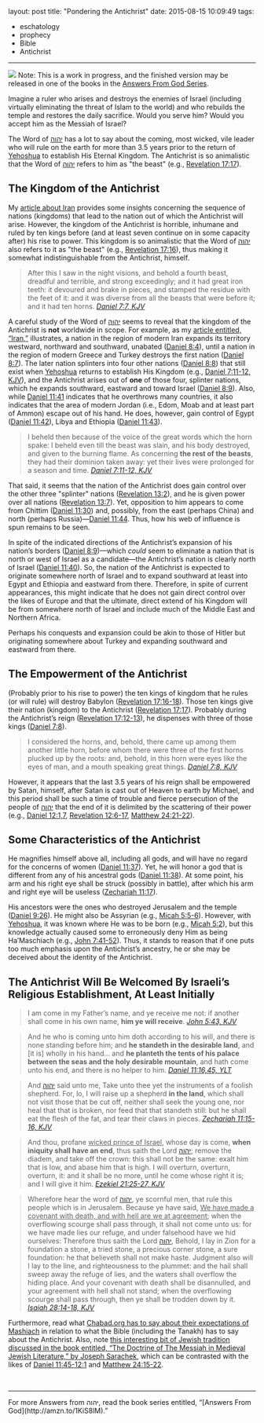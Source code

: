 layout: post
title: "Pondering the Antichrist"
date: 2015-08-15 10:09:49
tags:
- eschatology
- prophecy
- Bible
- Antichrist
---
![](/images/antichrist.jpg)
Note: This is a work in progress, and the finished version may be released in one of the books in the [Answers From God Series](http://amzn.to/1KiS8lM).

Imagine a ruler who arises and destroys the enemies of Israel (including virtually eliminating the threat of Islam to the world) and who rebuilds the temple and restores the daily sacrifice. Would you serve him? Would you accept him as the Messiah of Israel? 

The Word of [&#1497;&#1492;&#1493;&#1492;](http://www.blueletterbible.org/lang/Lexicon/Lexicon.cfm?strongs=H3068&t=KJV) has a lot to say about the coming, most wicked, vile leader who will rule on the earth for more than 3.5 years prior to the return of [Yehoshua](http://www.blueletterbible.org/lang/Lexicon/Lexicon.cfm?strongs=H3091&t=KJV) to establish His Eternal Kingdom. The Antichrist is so animalistic that the Word of [&#1497;&#1492;&#1493;&#1492;](http://www.blueletterbible.org/lang/Lexicon/Lexicon.cfm?strongs=H3068&t=KJV) refers to him as "the beast" (e.g., [Revelation 17:17](https://www.biblegateway.com/passage/?search=Revelation+17%3A17&version=KJV)).

## The Kingdom of the Antichrist
My [article about Iran](http://answersfromgod.com/2015/05/23/Iran/) provides some insights concerning the sequence of nations (kingdoms) that lead to the nation out of which the Antichrist will arise. However, the kingdom of the Antichrist is horrible, inhumane and ruled by ten kings before (and at least seven continue on in some capacity after) his rise to power. This kingdom is so animalistic that the Word of [&#1497;&#1492;&#1493;&#1492;](http://www.blueletterbible.org/lang/Lexicon/Lexicon.cfm?strongs=H3068&t=KJV) also refers to it as "the beast" (e.g., [Revelation 17:16](https://www.biblegateway.com/passage/?search=Revelation+17%3A16&version=KJV)), thus making it somewhat indistinguishable from the Antichrist, himself.

>After this I saw in the night visions, and behold a fourth beast, dreadful and terrible, and strong exceedingly; and it had great iron teeth: it devoured and brake in pieces, and stamped the residue with the feet of it: and it was diverse from all the beasts that were before it; and it had ten horns.
><cite>[Daniel 7:7, KJV](https://www.biblegateway.com/passage/?search=Daniel+7%3A7&version=KJV)</cite>

A careful study of the Word of [&#1497;&#1492;&#1493;&#1492;](http://www.blueletterbible.org/lang/Lexicon/Lexicon.cfm?strongs=H3068&t=KJV) seems to reveal that the kingdom of the Antichrist is **not** worldwide in scope. For example, as my [article entitled, &ldquo;Iran,&rdquo;](http://answersfromgod.com/2015/05/23/Iran/) illustrates, a nation in the region of modern Iran expands its territory westward, northward and southward, unabated ([Daniel 8:4](https://www.biblegateway.com/passage/?search=Daniel+8%3A4&version=KJV)), until a nation in the region of modern Greece and Turkey destroys the first nation ([Daniel 8:7](https://www.biblegateway.com/passage/?search=Daniel+8%3A7&version=KJV)). The later nation splinters into four other nations ([Daniel 8:8](https://www.biblegateway.com/passage/?search=Daniel+8%3A8&version=KJV)) that still exist when [Yehoshua](http://www.blueletterbible.org/lang/Lexicon/Lexicon.cfm?strongs=H3091&t=KJV) returns to establish His Kingdom (e.g., [Daniel 7:11-12, KJV](https://www.biblegateway.com/passage/?search=Daniel+7%3A11-12&version=KJV)), and the Antichrist arises out of **one** of those four, splinter nations, which he expands southward, eastward and toward Israel ([Daniel 8:9](https://www.biblegateway.com/passage/?search=Daniel+8%3A9&version=KJV)). Also, while [Daniel 11:41](https://www.biblegateway.com/passage/?search=Daniel+11%3A41&version=KJV) indicates that he overthrows many countries, it also indicates that the area of modern Jordan (i.e., Edom, Moab and at least part of Ammon) escape out of his hand. He does, however, gain control of Egypt ([Daniel 11:42](https://www.biblegateway.com/passage/?search=Daniel+11%3A42&version=KJV)), Libya and Ethiopia ([Daniel 11:43](https://www.biblegateway.com/passage/?search=Daniel+11%3A43&version=KJV)).

>I beheld then because of the voice of the great words which the horn spake: I beheld even till the beast was slain, and his body destroyed, and given to the burning flame. As concerning **the rest of the beasts**, they had their dominion taken away: yet their lives were prolonged for a season and time.
><cite>[Daniel 7:11-12, KJV](https://www.biblegateway.com/passage/?search=Daniel+7%3A11-12&version=KJV)</cite>

That said, it seems that the nation of the Antichrist does gain control over the other three "splinter" nations ([Revelation 13:2](https://www.biblegateway.com/passage/?search=Revelation+13%3A2&version=KJV)), and he is given power over all nations ([Revelation 13:7](https://www.biblegateway.com/passage/?search=Revelation+13%3A7&version=KJV)).  Yet, opposition to him appears to come from Chittim ([Daniel 11:30](https://www.biblegateway.com/passage/?search=Daniel+11%3A30&version=KJV)) and, possibly, from the east (perhaps China) and north (perhaps Russia)&mdash;[Daniel 11:44](https://www.biblegateway.com/passage/?search=Daniel+11%3A44&version=KJV). Thus, how his web of influence is spun remains to be seen.

In spite of the indicated directions of the Antichrist&rsquo;s expansion of his nation&rsquo;s borders ([Daniel 8:9](https://www.biblegateway.com/passage/?search=Daniel+8%3A9&version=KJV))&mdash;which *could* seem to eliminate a nation that is north or west of Israel as a candidate&mdash;the Antichrist&rsquo;s nation is clearly north of Israel ([Daniel 11:40](https://www.biblegateway.com/passage/?search=Daniel+11%3A40&version=KJV)). So, the nation of the Antichrist is expected to originate somewhere north of Israel and to expand southward at least into Egypt and Ethiopia and eastward from there. Therefore, in spite of current appearances, this might indicate that he does not gain direct control over the likes of Europe and that the ultimate, direct extend of his Kingdom will be from somewhere north of Israel and include much of the Middle East and Northern Africa.

Perhaps his conquests and expansion could be akin to those of Hitler but originating somewhere about Turkey and expanding southward and eastward from there.

## The Empowerment of the Antichrist
(Probably prior to his rise to power) the ten kings of kingdom that he rules (or will rule) will destroy Babylon ([Revelation 17:16-18](https://www.biblegateway.com/passage/?search=Revelation+17%3A16-18&version=KJV)). Those ten kings give their nation (kingdom) to the Antichrist ([Revelation 17:17](https://www.biblegateway.com/passage/?search=Revelation+17%3A17&version=KJV)). Probably during the Antichrist&rsquo;s reign ([Revelation 17:12-13](https://www.biblegateway.com/passage/?search=Revelation+17%3A12-13&version=KJV)), he dispenses with three of those kings ([Daniel 7:8](https://www.biblegateway.com/passage/?search=Daniel+7%3A8&version=KJV)).

>I considered the horns, and, behold, there came up among them another little horn, before whom there were three of the first horns plucked up by the roots: and, behold, in this horn were eyes like the eyes of man, and a mouth speaking great things.
><cite>[Daniel 7:8, KJV](https://www.biblegateway.com/passage/?search=Daniel+7%3A8&version=KJV)</cite>

However, it appears that the last 3.5 years of his reign shall be empowered by Satan, himself, after Satan is cast out of Heaven to earth by Michael, and this period shall be such a time of trouble and fierce persecution of the people of [&#1497;&#1492;&#1493;&#1492;](http://www.blueletterbible.org/lang/Lexicon/Lexicon.cfm?strongs=H3068&t=KJV) that the end of it is delimited by the scattering of their power (e.g., [Daniel 12:1,7](https://www.biblegateway.com/passage/?search=Daniel+12%3A1%2C7&version=KJV), [Revelation 12:6-17](https://www.biblegateway.com/passage/?search=Revelation+12%3A6-17&version=KJV), [Matthew 24:21-22](https://www.biblegateway.com/passage/?search=Matthew+24%3A21-22&version=KJV)).

## Some Characteristics of the Antichrist
He magnifies himself above all, including all gods, and will have no regard for the concerns of women ([Daniel 11:37](https://www.biblegateway.com/passage/?search=Daniel+11%3A37&version=KJV)). Yet, he will honor a god that is different from any of his ancestral gods ([Daniel 11:38](https://www.biblegateway.com/passage/?search=Daniel+11%3A38&version=KJV)). At some point, his arm and his right eye shall be struck (possibly in battle), after which his arm and right eye will be useless ([Zechariah 11:17](https://www.biblegateway.com/passage/?search=Zechariah+11%3A17&version=KJV)).

His ancestors were the ones who destroyed Jerusalem and the temple ([Daniel 9:26](https://www.biblegateway.com/passage/?search=Daniel+9%3A26&version=KJV)). He might also be Assyrian (e.g., [Micah 5:5-6](https://www.biblegateway.com/passage/?search=Micah+5%3A5-6&version=KJV)). However, with [Yehoshua](http://www.blueletterbible.org/lang/Lexicon/Lexicon.cfm?strongs=H3091&t=KJV), it was known where He was to be born (e.g., [Micah 5:2](https://www.biblegateway.com/passage/?search=Micah+5%3A2&version=KJV)), but this knowledge actually caused some to erroneously deny Him as being Ha&rsquo;Maschiach (e.g., [John 7:41-52](https://www.biblegateway.com/passage/?search=John+7%3A41-52&version=KJV)). Thus, it stands to reason that if one puts too much emphasis upon the Antichrist&rsquo;s ancestry, he or she may be deceived about the identity of the Antichrist.

## The Antichrist Will Be Welcomed By Israeli&rsquo;s Religious Establishment, At Least Initially
>I am come in my Father&rsquo;s name, and ye receive me not: if another shall come in his own name, **him ye will receive**.
><cite>[John 5:43, KJV](https://www.biblegateway.com/passage/?search=John+5%3A43&version=KJV)</cite>

<!-- -->
>And he who is coming unto him doth according to his will, and there is none standing before him; and **he standeth in the desirable land**, and [it is] wholly in his hand... and **he planteth the tents of his palace between the seas and the holy desirable mountain**, and hath come unto his end, and there is no helper to him.
><cite>[Daniel 11:16,45, YLT](https://www.biblegateway.com/passage/?search=Daniel+11%3A16%2C45&version=YLT)</cite>

<!-- -->
>And [&#1497;&#1492;&#1493;&#1492;](http://www.blueletterbible.org/lang/Lexicon/Lexicon.cfm?strongs=H3068&t=KJV) said unto me, Take unto thee yet the instruments of a foolish shepherd. For, lo, I will raise up a shepherd **in the land**, which shall not visit those that be cut off, neither shall seek the young one, nor heal that that is broken, nor feed that that standeth still: but he shall eat the flesh of the fat, and tear their claws in pieces.
><cite>[Zechariah 11:15-16, KJV](https://www.biblegateway.com/passage/?search=Zechariah+11%3A15-16&version=KJV)</cite>

<!-- -->
>And thou, profane <u>wicked prince of Israel</u>, whose day is come, **when iniquity shall have an end**, thus saith the Lord [&#1497;&#1492;&#1493;&#1492;](http://www.blueletterbible.org/lang/Lexicon/Lexicon.cfm?strongs=H3068&t=KJV); remove the diadem, and take off the crown: this shall not be the same: exalt him that is low, and abase him that is high. I will overturn, overturn, overturn, it: and it shall be no more, until he come whose right it is; and I will give it him.
><cite>[Ezekiel 21:25-27, KJV](https://www.biblegateway.com/passage/?search=Ezekiel+21%3A25-27&version=KJV)</cite>

<!-- -->
>Wherefore hear the word of [&#1497;&#1492;&#1493;&#1492;](http://www.blueletterbible.org/lang/Lexicon/Lexicon.cfm?strongs=H3068&t=KJV), ye scornful men, that rule this people which is in Jerusalem. Because ye have said, <u>We have made a covenant with death, and with hell are we at agreement</u>; when the overflowing scourge shall pass through, it shall not come unto us: for we have made lies our refuge, and under falsehood have we hid ourselves: Therefore thus saith the Lord [&#1497;&#1492;&#1493;&#1492;](http://www.blueletterbible.org/lang/Lexicon/Lexicon.cfm?strongs=H3068&t=KJV), Behold, I lay in Zion for a foundation a stone, a tried stone, a precious corner stone, a sure foundation: he that believeth shall not make haste. Judgment also will I lay to the line, and righteousness to the plummet: and the hail shall sweep away the refuge of lies, and the waters shall overflow the hiding place. And your covenant with death shall be disannulled, and your agreement with hell shall not stand; when the overflowing scourge shall pass through, then ye shall be trodden down by it.
><cite>[Isaiah 28:14-18, KJV](https://www.biblegateway.com/passage/?search=Isaiah+28%3A14-18&version=KJV)</cite>

Furthermore, read what [Chabad.org has to say about their expectations of Mashiach](http://www.chabad.org/library/moshiach/article_cdo/aid/101747/jewish/Appendix-II.htm) in relation to what the Bible (including the Tanakh) has to say about the Antichrist. Also, note [this interesting bit of Jewish tradition discussed in the book entitled, &ldquo;The Doctrine of The Messiah in Medieval Jewish Literature,&rdquo; by Joseph Sarachek](https://books.google.co.nz/books?id=bqfXAAAAMAAJ&focus=searchwithinvolume&q=extirpated), which can be contrasted with the likes of [Daniel 11:45-12:1](https://www.biblegateway.com/passage/?search=Daniel+11%3A45-12%3A1&version=YLT) and [Matthew 24:15-22](https://www.biblegateway.com/passage/?search=Matthew+24%3A15-22&version=YLT).


<br>
<hr style="border:0; height:1px; background-image:linear-gradient(to right, rgba(0,0,0,0), rgba(0,0,0,0.75), rgba(0,0,0,0));">
For more Answers from &#1497;&#1492;&#1493;&#1492;, read the book series entitled, &ldquo;[Answers From God](http://amzn.to/1KiS8lM).&rdquo;
